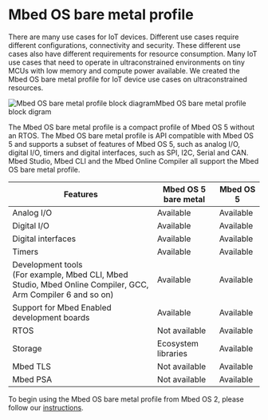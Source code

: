 # Mbed OS bare metal profile

There are many use cases for IoT devices. Different use cases require different configurations, connectivity and security. These different use cases also have different requirements for resource consumption. Many IoT use cases that need to operate in ultraconstrained environments on tiny MCUs with low memory and compute power available. We created the Mbed OS bare metal profile for IoT device use cases on ultraconstrained resources.

<span class="images">![Mbed OS bare metal profile block diagram](https://raw.githubusercontent.com/ARMmbed/mbed-os-5-docs/development/docs/images/bare_metal_block_diagram.png)<span>Mbed OS bare metal profile block digram</span></span>

The Mbed OS bare metal profile is a compact profile of Mbed OS 5 without an RTOS. The Mbed OS bare metal profile is API compatible with Mbed OS 5 and supports a subset of features of Mbed OS 5, such as analog I/O, digital I/O, timers and digital interfaces, such as SPI, I2C, Serial and CAN. Mbed Studio, Mbed CLI and the Mbed Online Compiler all support the Mbed OS bare metal profile.

| Features | Mbed OS 5 bare metal  | Mbed OS 5 |
| --- | ---  | --- |
| Analog I/O | Available | Available |
| Digital I/O | Available | Available |
| Digital interfaces | Available | Available |
| Timers | Available | Available |
| Development tools<br> (For example, Mbed CLI, Mbed Studio, Mbed Online Compiler, GCC, Arm Compiler 6 and so on) | Available | Available |
| Support for Mbed Enabled development boards | Available | Available |
| RTOS | Not available | Available |
| Storage | Ecosystem libraries | Available |
| Mbed TLS | Not available | Available |
| Mbed PSA | Not available | Available |

To begin using the Mbed OS bare metal profile from Mbed OS 2, please follow our [instructions](../tutorials/migrating-to-mbed-os-5.html).
